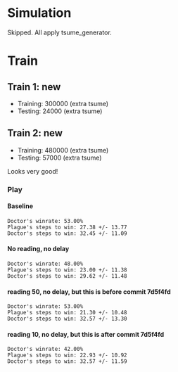 
# Simulation

Skipped. All apply tsume_generator.

# Train

## Train 1: new

* Training: 300000 (extra tsume)
* Testing: 24000 (extra tsume)

## Train 2: new

* Training: 480000 (extra tsume)
* Testing: 57000 (extra tsume)

Looks very good!

### Play

#### Baseline

```
Doctor's winrate: 53.00%
Plague's steps to win: 27.38 +/- 13.77
Doctor's steps to win: 32.45 +/- 11.09
```

#### No reading, no delay
```
Doctor's winrate: 48.00%
Plague's steps to win: 23.00 +/- 11.38
Doctor's steps to win: 29.62 +/- 11.48
```

#### reading 50, no delay, but this is before commit 7d5f4fd
```
Doctor's winrate: 53.00%
Plague's steps to win: 21.30 +/- 10.48
Doctor's steps to win: 32.57 +/- 13.30
```
#### reading 10, no delay, but this is after commit 7d5f4fd
```
Doctor's winrate: 42.00%
Plague's steps to win: 22.93 +/- 10.92
Doctor's steps to win: 32.57 +/- 11.59
```
